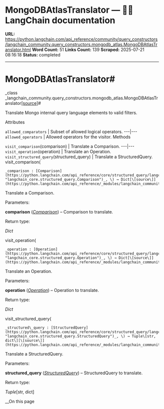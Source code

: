 # MongoDBAtlasTranslator — 🦜🔗 LangChain  documentation

**URL:** https://python.langchain.com/api_reference/community/query_constructors/langchain_community.query_constructors.mongodb_atlas.MongoDBAtlasTranslator.html
**Word Count:** 51
**Links Count:** 139
**Scraped:** 2025-07-21 08:16:18
**Status:** completed

---

# MongoDBAtlasTranslator\#

_class _langchain\_community.query\_constructors.mongodb\_atlas.MongoDBAtlasTranslator[\[source\]](https://python.langchain.com/api_reference/_modules/langchain_community/query_constructors/mongodb_atlas.html#MongoDBAtlasTranslator)\#     

Translate Mongo internal query language elements to valid filters.

Attributes

`allowed_comparators` | Subset of allowed logical operators.   ---|---   `allowed_operators` | Allowed operators for the visitor.      Methods

`visit_comparison`\(comparison\) | Translate a Comparison.   ---|---   `visit_operation`\(operation\) | Translate an Operation.   `visit_structured_query`\(structured\_query\) | Translate a StructuredQuery.      visit\_comparison\(

    _comparison : [Comparison](https://python.langchain.com/api_reference/core/structured_query/langchain_core.structured_query.Comparison.html#langchain_core.structured_query.Comparison "langchain_core.structured_query.Comparison")_, \) → Dict[\[source\]](https://python.langchain.com/api_reference/_modules/langchain_community/query_constructors/mongodb_atlas.html#MongoDBAtlasTranslator.visit_comparison)\#     

Translate a Comparison.

Parameters:     

**comparison** \([_Comparison_](https://python.langchain.com/api_reference/core/structured_query/langchain_core.structured_query.Comparison.html#langchain_core.structured_query.Comparison "langchain_core.structured_query.Comparison")\) – Comparison to translate.

Return type:     

_Dict_

visit\_operation\(

    _operation : [Operation](https://python.langchain.com/api_reference/core/structured_query/langchain_core.structured_query.Operation.html#langchain_core.structured_query.Operation "langchain_core.structured_query.Operation")_, \) → Dict[\[source\]](https://python.langchain.com/api_reference/_modules/langchain_community/query_constructors/mongodb_atlas.html#MongoDBAtlasTranslator.visit_operation)\#     

Translate an Operation.

Parameters:     

**operation** \([_Operation_](https://python.langchain.com/api_reference/core/structured_query/langchain_core.structured_query.Operation.html#langchain_core.structured_query.Operation "langchain_core.structured_query.Operation")\) – Operation to translate.

Return type:     

_Dict_

visit\_structured\_query\(

    _structured\_query : [StructuredQuery](https://python.langchain.com/api_reference/core/structured_query/langchain_core.structured_query.StructuredQuery.html#langchain_core.structured_query.StructuredQuery "langchain_core.structured_query.StructuredQuery")_, \) → Tuple\[str, dict\][\[source\]](https://python.langchain.com/api_reference/_modules/langchain_community/query_constructors/mongodb_atlas.html#MongoDBAtlasTranslator.visit_structured_query)\#     

Translate a StructuredQuery.

Parameters:     

**structured\_query** \([_StructuredQuery_](https://python.langchain.com/api_reference/core/structured_query/langchain_core.structured_query.StructuredQuery.html#langchain_core.structured_query.StructuredQuery "langchain_core.structured_query.StructuredQuery")\) – StructuredQuery to translate.

Return type:     

_Tuple_\[str, dict\]

__On this page